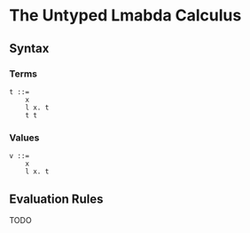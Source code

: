 # The Untyped Lmabda Calculus

## Syntax

### Terms

```
t ::=
    x
    l x. t
    t t
```

### Values

```
v ::=
    x
    l x. t
```

## Evaluation Rules

TODO
